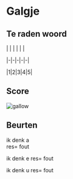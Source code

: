 # Galgje

## Te raden woord

| | | | | |

|-|-|-|-|-|

|1|2|3|4|5|

## Score
![gallow](./images/3.png)

## Beurten
ik denk a  
res= fout

ik denk e
res= fout

ik denk u
res= fout
